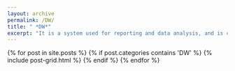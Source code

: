 ```yaml
---
layout: archive
permalink: /DW/
title: " *DW*"
excerpt: "It is a system used for reporting and data analysis, and is considered a core component of business intelligence"
---
```


<div class="tiles">
{% for post in site.posts %}
	{% if post.categories contains 'DW' %}
		{% include post-grid.html %}
	{% endif %}
{% endfor %}
</div><!-- /.tiles -->
